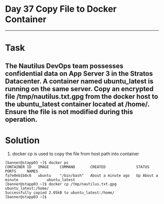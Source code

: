 # Day 37 Copy File to Docker Container
---
# Task
The Nautilus DevOps team possesses confidential data on App Server 3 in the Stratos Datacenter. A container named ubuntu_latest is running on the same server.
Copy an encrypted file /tmp/nautilus.txt.gpg from the docker host to the ubuntu_latest container located at /home/. Ensure the file is not modified during this operation.
---
# Solution

1. docker cp is used to copy the file from host path into container

```
[banner@stapp03 ~]$ docker ps
CONTAINER ID   IMAGE     COMMAND       CREATED              STATUS              PORTS     NAMES
fa7e0eb1b8c6   ubuntu    "/bin/bash"   About a minute ago   Up About a minute             ubuntu_latest
[banner@stapp03 ~]$ docker cp /tmp/nautilus.txt.gpg ubuntu_latest:/home/
Successfully copied 2.05kB to ubuntu_latest:/home/
[banner@stapp03 ~]$ 
```